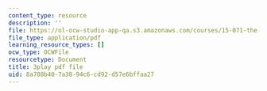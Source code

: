 ```yaml
---
content_type: resource
description: ''
file: https://ol-ocw-studio-app-qa.s3.amazonaws.com/courses/15-071-the-analytics-edge-spring-2017/8a708b407a3894c6cd92d57e6bffaa27_vhkBbC9qp1M.pdf
file_type: application/pdf
learning_resource_types: []
ocw_type: OCWFile
resourcetype: Document
title: 3play pdf file
uid: 8a708b40-7a38-94c6-cd92-d57e6bffaa27
---
```

